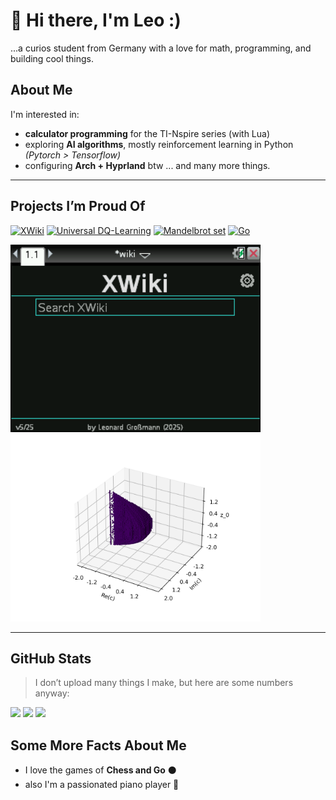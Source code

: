 # 💫 Hi there, I'm Leo :)

...a curios student from Germany with a love for math, programming, and building cool things.

## About Me
I'm interested in:
- **calculator programming** for the TI-Nspire series (with Lua)
- exploring **AI algorithms**, mostly reinforcement learning in Python *(Pytorch > Tensorflow)*
- configuring **Arch + Hyprland** btw
... and many more things.

---

## Projects I’m Proud Of

[![XWiki](https://github-readme-stats.vercel.app/api/pin/?username=leog314\&repo=XWiki\&theme=dark)](https://github.com/leog314/XWiki)
[![Universal DQ-Learning](https://github-readme-stats.vercel.app/api/pin/?username=leog314\&repo=universal-DQ-Learning\&theme=dark)](https://github.com/leog314/universal-DQ-Learning)
[![Mandelbrot set](https://github-readme-stats.vercel.app/api/pin/?username=leog314\&repo=image-generation-of-the-Mandelbrot-set\&theme=dark)](https://github.com/leog314/image-generation-of-the-Mandelbrot-set)
[![Go](https://github-readme-stats.vercel.app/api/pin/?username=leog314\&repo=Go_for_ti\&theme=dark)](https://github.com/leog314/Go_for_ti)

<img src="https://github.com/leog314/XWiki/blob/main/build/media/wiki_animation.gif?raw=true" width="400"> <img src="https://github.com/leog314/image-generation-of-the-Mandelbrot-set/blob/main/images/mandelbrot%403d.png?raw=true" width="400">

---

## GitHub Stats

> I don’t upload many things I make, but here are some numbers anyway:

![](https://github-readme-stats.vercel.app/api?username=leog314\&theme=dark\&hide_border=false\&include_all_commits=true\&count_private=false)
![](https://nirzak-streak-stats.vercel.app/?user=leog314\&theme=dark\&hide_border=false)
![](https://github-readme-stats.vercel.app/api/top-langs/?username=leog314\&theme=dark\&hide_border=false\&include_all_commits=true\&count_private=true\&layout=compact)

## Some More Facts About Me
- I love the games of **Chess and Go** ⚫
- also I'm a passionated piano player 🎹

